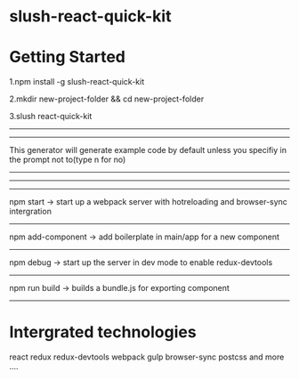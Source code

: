 # slush-react-quick-kit

# Getting Started 


1.npm install -g slush-react-quick-kit

2.mkdir new-project-folder && cd new-project-folder

3.slush react-quick-kit



***
***
This generator will generate example code by default unless you specifiy in the prompt not to(type n for no)
***
***

***
npm start -> start up a webpack server with hotreloading and browser-sync intergration
***
npm add-component -> add boilerplate in main/app for a new component
***
npm debug -> start up the server in dev mode to enable redux-devtools
***
npm run build -> builds a bundle.js for exporting component
***



# Intergrated technologies

react
redux
redux-devtools
webpack
gulp
browser-sync
postcss
and more ....
